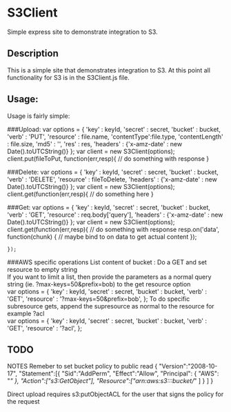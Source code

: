 S3Client
============

Simple express site to demonstrate integration to S3.

Description
-------------
This is a simple site that demonstrates integration to S3.
At this point all functionality for S3 is in the S3Client.js file.


Usage:
------
Usage is fairly simple:



###Upload:
    var options = {
            'key' : keyId,
            'secret' : secret,
            'bucket' : bucket,
            'verb' : 'PUT',
            'resource' : file.name,
            'contentType':file.type,
            'contentLength' : file.size, 
            'md5' : '',
            'res' : res,
            'headers' : {'x-amz-date' : new Date().toUTCString()}
    };
    var client = new S3Client(options);
    client.put(fileToPut, function(err,resp){
        // do something with response
    }
    
###Delete:
    var options = {
            'key' : keyId,
            'secret' : secret,
            'bucket' : bucket,
            'verb' : 'DELETE',
            'resource' : fileToDelete,
            'headers' : {'x-amz-date' : new Date().toUTCString()}
    };
    var client = new S3Client(options);
    client.get(function(err,resp){
        // do something here
    }
    

###Get:
    var options = {
            'key' : keyId,
            'secret' : secret,
            'bucket' : bucket,
            'verb' : 'GET',
            'resource' : req.body['query'],
            'headers' : {'x-amz-date' : new Date().toUTCString()}
    };
    var client = new S3Client(options);
    client.get(function(err,resp){
        // do something with response 
        resp.on('data', function(chunk) { // maybe bind to on data to get actual content
        });
        
    });

###AWS specific operations
List content of bucket :
   Do a GET and set resource to empty string   
   If you want to limit a list, then provide the parameters as a normal query string (ie. ?max-keys=50&prefix=bob)
   to the get resource option    
     var options = {
            'key' : keyId,
            'secret' : secret,
            'bucket' : bucket,
            'verb' : 'GET',
            'resource' : '?max-keys=50&prefix=bob',
    };
To do specific subresource gets, append the supresource as normal to the resource for example ?acl   
     var options = {
            'key' : keyId,
            'secret' : secret,
            'bucket' : bucket,
            'verb' : 'GET',
            'resource' : '?acl',
    };
    

TODO
------


NOTES
Remeber to set bucket policy to public read 
    {
      "Version":"2008-10-17",
      "Statement":[{
        "Sid":"AddPerm",
            "Effect":"Allow",
          "Principal": {
                "AWS": "*"
             },
          "Action":["s3:GetObject"],
          "Resource":["arn:aws:s3:::bucket/*"
          ]
        }
      ]
    }

Direct upload requires s3:putObjectACL for the user that signs the policy for the request   